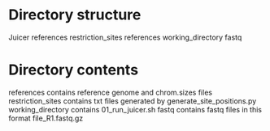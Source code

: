 
# Directory structure
  Juicer
    references
    restriction_sites
    references
    working_directory
      fastq

# Directory contents
references contains reference genome and chrom.sizes files
restriction_sites contains txt files generated by generate_site_positions.py
working_directory contains 01_run_juicer.sh
fastq contains fastq files in this format file_R1.fastq.gz 
